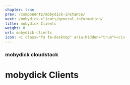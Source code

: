 ```yaml
---
chapter: true
prev: /components/mobydick-instance/
next: /mobydick-clients/general-information/
title: mobydick Clients
weight: 0
url: mobydick-clients
icon: <i class="fa fa-desktop" aria-hidden="true"></i>
---
```


### mobydick cloudstack

# mobydick Clients
